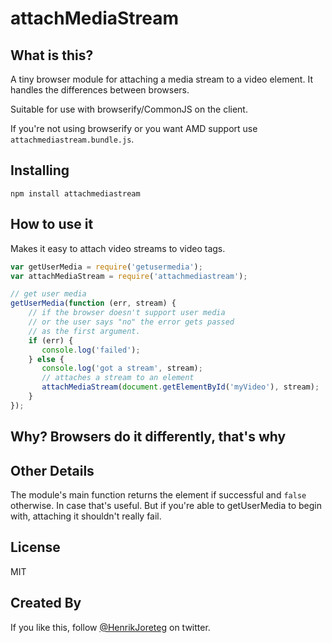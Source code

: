 # attachMediaStream

## What is this?

A tiny browser module for attaching a media stream to a video element. It handles the differences between browsers.

Suitable for use with browserify/CommonJS on the client. 

If you're not using browserify or you want AMD support use `attachmediastream.bundle.js`.


## Installing

```
npm install attachmediastream
```

## How to use it


Makes it easy to attach video streams to video tags.

```js
var getUserMedia = require('getusermedia');
var attachMediaStream = require('attachmediastream');

// get user media
getUserMedia(function (err, stream) {
    // if the browser doesn't support user media
    // or the user says "no" the error gets passed
    // as the first argument.
    if (err) {
       console.log('failed');
    } else {
       console.log('got a stream', stream);  
       // attaches a stream to an element
       attachMediaStream(document.getElementById('myVideo'), stream);
    }
});
```

## Why? Browsers do it differently, that's why

## Other Details

The module's main function returns the element if successful and `false` otherwise. In case that's useful. But if you're able to getUserMedia to begin with, attaching it shouldn't really fail.

## License

MIT

## Created By

If you like this, follow [@HenrikJoreteg](http://twitter.com/henrikjoreteg) on twitter.

